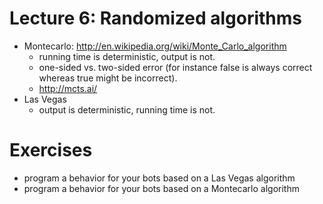 # Lecture 6: Randomized algorithms

- Montecarlo: http://en.wikipedia.org/wiki/Monte_Carlo_algorithm
    - running time is deterministic, output is not.
    - one-sided vs. two-sided error (for instance false is always correct whereas true might be 
      incorrect).
    - http://mcts.ai/
- Las Vegas
    - output is deterministic, running time is not.

# Exercises

- program a behavior for your bots based on a Las Vegas algorithm
- program a behavior for your bots based on a Montecarlo algorithm

